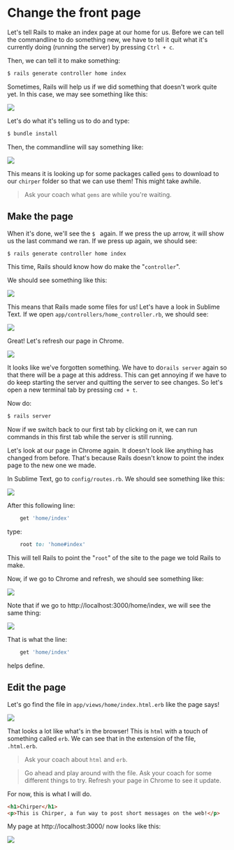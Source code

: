 # Change the front page

Let's tell Rails to make an index page at our home for us.  Before we can tell the commandline to do something new, we have to tell it quit what it's currently doing (running the server) by pressing `Ctrl + c`.

Then, we can tell it to make something:

```bash
$ rails generate controller home index
```

Sometimes, Rails will help us if we did something that doesn't work quite yet.  In this case, we may see something like this:

![](../images/terminal_bundle_install.png)

Let's do what it's telling us to do and type:

```bash
$ bundle install
```

Then, the commandline will say something like:

![](../images/terminal_fetching_gems.png)


This means it is looking up for some packages called `gems` to download to our `chirper` folder so that we can use them! This might take awhile.

> Ask your coach what `gems` are while you're waiting.


## Make the page

When it's done, we'll see the `$ ` again.  If we press the up arrow, it will show us the last command we ran.  If we press up again, we should see:

```bash
$ rails generate controller home index
```

This time, Rails should know how do make the "`controller`".

We should see something like this:

![](../images/terminal_controller.png)

<!--may need to edit out git init -->
<!--```bash-->
<!--      create  app/controllers/home_controller.rb-->
<!--       route  get 'home/index'-->
<!--      invoke  erb-->
<!--      create    app/views/home-->
<!--      create    app/views/home/index.html.erb-->
<!--      invoke  test_unit-->
<!--      create    test/controllers/home_controller_test.rb-->
<!--      invoke  helper-->
<!--      create    app/helpers/home_helper.rb-->
<!--      invoke    test_unit-->
<!--      invoke  assets-->
<!--      invoke    coffee-->
<!--      create      app/assets/javascripts/home.js.coffee-->
<!--      invoke    scss-->
<!--      create      app/assets/stylesheets/home.css.scss-->
<!--```-->

This means that Rails made some files for us!  Let's have a look in Sublime Text. If we open `app/controllers/home_controller.rb`, we should see:

![](../images/home_controller.png)

Great!  Let's refresh our page in Chrome.

![](../images/chrome_no_server.png)

It looks like we've forgotten something.  We have to do`rails server` again so that there will be a page at this address. This can get annoying if we have to do keep starting the server and quitting the server to see changes.  So let's open a new terminal tab by pressing `cmd + t`.

Now do:

```bash
$ rails server
```
Now if we switch back to our first tab by clicking on it, we can run commands in this first tab while the server is still running.

Let's look at our page in Chrome again. It doesn't look like anything has changed from before.  That's because Rails doesn't know to point the index page to the new one we made.

In Sublime Text, go to `config/routes.rb`.  We should see something like this:

![](../images/initial_routes.png)


After this following line:

```ruby
    get 'home/index'
```

type:

```ruby
    root to: 'home#index'
```

This will tell Rails to point the "`root`" of the site to the page we told Rails to make.

Now, if we go to Chrome and refresh, we should see something like:

![](../images/chrome_home-index.png)

Note that if we go to http://localhost:3000/home/index, we will see the same thing:

![](../images/chrome_home-index_at_route.png)

That is what the line:
```ruby
    get 'home/index'
```
helps define.

## Edit the page

Let's go find the file in `app/views/home/index.html.erb` like the page says!

![](../images/sublime_index_erb.png)

That looks a lot like what's in the browser!  This is `html` with a touch of something called `erb`.  We can see that in the extension of the file, `.html.erb`.

> Ask your coach about `html` and `erb`.

> Go ahead and play around with the file.  Ask your coach for some different things to try. Refresh your page in Chrome to see it update.

For now, this is what I will do.

```html
<h1>Chirper</h1>
<p>This is Chirper, a fun way to post short messages on the web!</p>
```

My page at http://localhost:3000/ now looks like this:

![](../images/chrome_home-index_editted.png)

